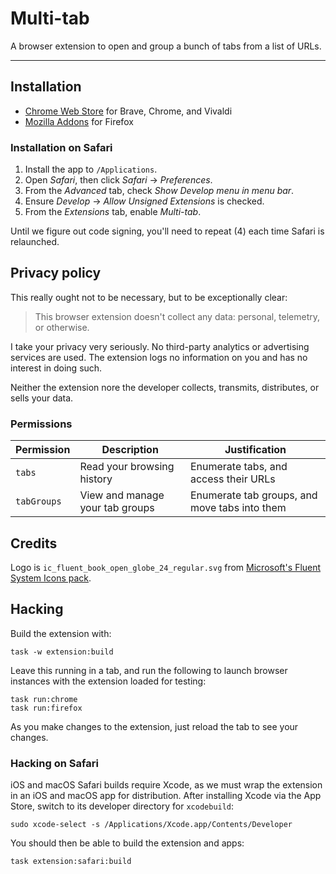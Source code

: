 # Multi-tab

A browser extension to open and group a bunch of tabs from a list of URLs.

---

## Installation

- [Chrome Web Store](https://chrome.google.com/webstore/detail/multi-tab/aecmnemhogbiohkomdlbgklhlamaihhi) for Brave, Chrome, and Vivaldi
- [Mozilla Addons](https://addons.mozilla.org/firefox/addon/lukecarrier-multi-tab/) for Firefox

### Installation on Safari

1. Install the app to `/Applications`.
2. Open _Safari_, then click _Safari_ -> _Preferences_.
3. From the _Advanced_ tab, check _Show Develop menu in menu bar_.
4. Ensure _Develop_ -> _Allow Unsigned Extensions_ is checked.
5. From the _Extensions_ tab, enable _Multi-tab_.

Until we figure out code signing, you'll need to repeat (4) each time Safari is relaunched.

## Privacy policy

This really ought not to be necessary, but to be exceptionally clear:

> This browser extension doesn't collect any data: personal, telemetry, or otherwise.

I take your privacy very seriously. No third-party analytics or advertising services are used. The extension logs no information on you and has no interest in doing such.

Neither the extension nore the developer collects, transmits, distributes, or sells your data.

### Permissions

| Permission | Description | Justification |
| --- | --- | --- |
| `tabs` | Read your browsing history | Enumerate tabs, and access their URLs |
| `tabGroups` | View and manage your tab groups | Enumerate tab groups, and move tabs into them |

## Credits

Logo is `ic_fluent_book_open_globe_24_regular.svg` from [Microsoft's Fluent System Icons pack](https://github.com/microsoft/fluentui-system-icons).

## Hacking

Build the extension with:

```console
task -w extension:build
```

Leave this running in a tab, and run the following to launch browser instances with the extension loaded for testing:

```console
task run:chrome
task run:firefox
```

As you make changes to the extension, just reload the tab to see your changes.

### Hacking on Safari

iOS and macOS Safari builds require Xcode, as we must wrap the extension in an iOS and macOS app for distribution. After installing Xcode via the App Store, switch to its developer directory for `xcodebuild`:

```console
sudo xcode-select -s /Applications/Xcode.app/Contents/Developer
```

You should then be able to build the extension and apps:

```console
task extension:safari:build
```
